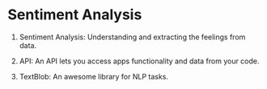 # Sentiment Analysis

1. Sentiment Analysis: Understanding and extracting the feelings from data.

2. API: An API lets you access apps functionality and data from your code.

3. TextBlob: An awesome library for NLP tasks.
